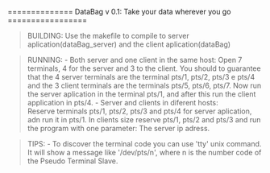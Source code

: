 ============== DataBag v 0.1:  Take your data wherever you go =================


 > BUILDING:
    Use the makefile to compile to server aplication(dataBag_server) and the client aplication(dataBag)
 
 > RUNNING:
    - Both server and one client in the same host:
         Open 7 terminals, 4 for the server and 3 to the client. You should to guarantee that the 4 server terminals are the terminal pts/1, pts/2, pts/3 e pts/4 and the 3 client terminals are the terminals pts/5, pts/6, pts/7. Now run the server aplication in the terminal pts/1, and after this run the client application in pts/4.
    - Server and clients in diferent hosts:     
         Reserve terminals pts/1, pts/2, pts/3 and pts/4 for server aplication, adn run it in pts/1. In clients size reserve pts/1, pts/2 and pts/3 and run       the program with one parameter: The server ip adress. 
         
         
> TIPS:
    - To discover the terminal code you can use 'tty' unix command. It will show a message like '/dev/pts/n', where n is the number code of the Pseudo Terminal Slave.

